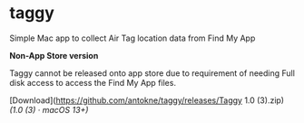# taggy
Simple Mac app to collect Air Tag location data from Find My App

**Non-App Store version**

Taggy cannot be released onto app store due to requirement of needing Full disk access to access the Find My App files.

[Download](https://github.com/antokne/taggy/releases/Taggy 1.0 \(3\).zip) *(1.0 (3) · macOS 13+)*
